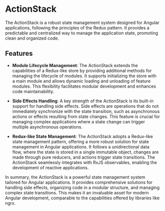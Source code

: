 # ActionStack
The ActionStack is a robust state management system designed for Angular applications, following the principles of the Redux pattern. It provides a predictable and centralized way to manage the application state, promoting clean and organized code.

## Features
- **Module Lifecycle Management**: The ActionStack extends the capabilities of a Redux-like store by providing additional methods for managing the lifecycle of modules. It supports initializing the store with a main module and allows dynamic loading and unloading of feature modules. This flexibility facilitates modular development and enhances code maintainability.

- **Side Effects Handling**: A key strength of the ActionStack is its built-in support for handling side effects. Side effects are operations that do not immediately synchronize with the state transition, such as asynchronous actions or effects resulting from state changes. This feature is crucial for managing complex applications where a state change can trigger multiple asynchronous operations.

- **Redux-like State Management**: The ActionStack adopts a Redux-like state management pattern, offering a more robust solution for state management in Angular applications. It follows a unidirectional data flow, where the state is stored in a single immutable object, changes are made through pure reducers, and actions trigger state transitions. The ActionStack seamlessly integrates with RxJS observables, enabling the development of reactive applications.

In summary, the ActionStack is a powerful state management system tailored for Angular applications. It provides comprehensive solutions for handling side effects, organizing code in a modular structure, and managing complex state transitions. This makes it an invaluable asset for modern Angular development, comparable to the capabilities offered by libraries like ngrx.
